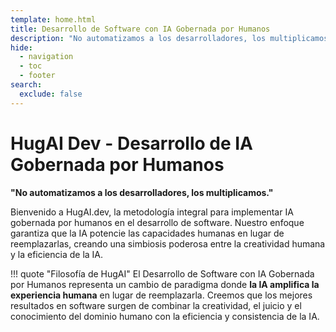```yaml
---
template: home.html
title: Desarrollo de Software con IA Gobernada por Humanos
description: "No automatizamos a los desarrolladores, los multiplicamos. Descubre la metodología HugAI Dev para el desarrollo de software con IA gobernada por humanos, con más de 20 agentes especializados, flujos de trabajo integrales y un sólido marco de gobernanza."
hide:
  - navigation
  - toc
  - footer
search:
  exclude: false
---
```


# HugAI Dev - Desarrollo de IA Gobernada por Humanos

**"No automatizamos a los desarrolladores, los multiplicamos."**

Bienvenido a HugAI.dev, la metodología integral para implementar IA gobernada por humanos en el desarrollo de software. Nuestro enfoque garantiza que la IA potencie las capacidades humanas en lugar de reemplazarlas, creando una simbiosis poderosa entre la creatividad humana y la eficiencia de la IA.

!!! quote "Filosofía de HugAI"
    El Desarrollo de Software con IA Gobernada por Humanos representa un cambio de paradigma donde **la IA amplifica la experiencia humana** en lugar de reemplazarla. Creemos que los mejores resultados en software surgen de combinar la creatividad, el juicio y el conocimiento del dominio humano con la eficiencia y consistencia de la IA.
```

